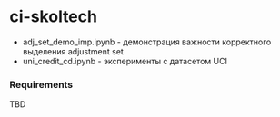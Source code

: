 # ci-skoltech

- adj_set_demo_imp.ipynb - демонстрация важности корректного выделения adjustment set
- uni_credit_cd.ipynb - эксперименты с датасетом UCI

### Requirements

TBD
